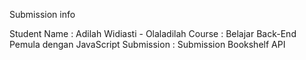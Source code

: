 Submission info

Student Name	    : Adilah Widiasti - Olaladilah
Course	            : Belajar Back-End Pemula dengan JavaScript
Submission	        : Submission Bookshelf API

